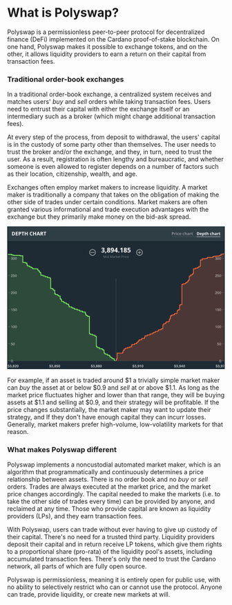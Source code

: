 # What is Polyswap?

Polyswap is a permissionless peer-to-peer protocol for decentralized finance \(DeFi\) implemented on the Cardano proof-of-stake blockchain. On one hand, Polyswap makes it possible to exchange tokens, and on the other, it allows liquidity providers to earn a return on their capital from transaction fees.

### Traditional order-book exchanges

In a traditional order-book exchange, a centralized system receives and matches users' _buy_ and _sell_ orders while taking transaction fees. Users need to entrust their capital with either the exchange itself or an intermediary such as a broker \(which might charge additional transaction fees\).

At every step of the process, from deposit to withdrawal, the users' capital is in the custody of some party other than themselves. The user needs to trust the broker and/or the exchange, and they, in turn, need to trust the user. As a result, registration is often lengthy and bureaucratic, and whether someone is even allowed to register depends on a number of factors such as their location, citizenship, wealth, and age.

Exchanges often employ market makers to increase liquidity. A market maker is traditionally a company that takes on the obligation of making the other side of trades under certain conditions. Market makers are often granted various informational and trade execution advantages with the exchange but they primarily make money on the bid-ask spread.

![](.gitbook/assets/order-book-depth.png)

For example, if an asset is traded around $1 a trivially simple market maker can _buy_ the asset at or below $0.9 and _sell_ at or above $1.1. As long as the market price fluctuates higher and lower than that range, they will be buying assets at $1.1 and selling at $0.9, and their strategy will be profitable. If the price changes substantially, the market maker may want to update their strategy, and If they don't have enough capital they can incurr losses. Generally, market makers prefer high-volume, low-volatility markets for that reason.

### What makes Polyswap different

Polyswap implements a noncustodial automated market maker, which is an algorithm that programmatically and continuously determines a price relationship between assets. There is no order book and no _buy_ or _sell_ orders. Trades are always executed at the market price, and the market price changes accordingly. The capital needed to make the markets \(i.e. to take the other side of trades every time\) can be provided by anyone, and reclaimed at any time. Those who provide capital are known as liquidity providers \(LPs\), and they earn transaction fees.

With Polyswap, users can trade without ever having to give up custody of their capital. There's no need for a trusted third party. Liquidity providers deposit their capital and in return receive LP tokens, which give them rights to a proportional share \(pro-rata\) of the liquidity pool's assets, including accumulated transaction fees. There's only the need to trust the Cardano network, all parts of which are fully open source.

Polyswap is permissionless, meaning it is entirely open for public use, with no ability to selectively restrict who can or cannot use the protocol. Anyone can trade, provide liquidity, or create new markets at will.

